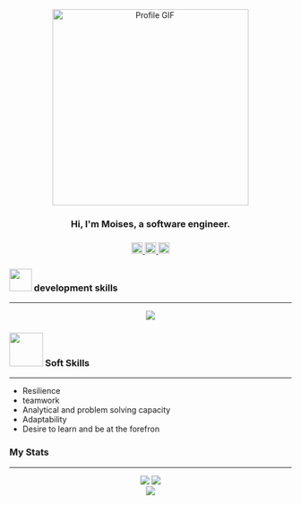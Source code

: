 
<html>
<head>
  <title>Visor 3D</title>
  <style>
    #canvas {
      width: 100%;
      height: 100%;
      overflow: hidden;
    }
  </style>
</head>
<body>
<div id="header" align="center">
   <img src="https://gifdb.com/images/file/spooky-month-creepy-ghostemane-black-and-white-qvk7qe2jg709qjq2.gif" alt="Profile GIF" width="350">
   <h3>Hi, I'm Moises, a software engineer.<h3/>
   <p>
    <a href="https://instagram.com/moises_saucedo_ambicho?igshid=MzRlODBiNWFlZA==" target="_blank">
      <img src="https://i.ibb.co/p0pfgGv/instagram.png" width="20"/>
    </a>
     <a href="https://www.linkedin.com/in/moises-saucedo-ambicho-813316174" target="_blank">
      <img src="https://i.ibb.co/XVp5j8P/linkedin.png" width="20" />
    </a>
     <a href="https://www.reddit.com/user/moises_saucedoxd" target="_blank">
     <img src="https://i.ibb.co/cL1WZKP/reddit.png" width="20">
     </a>
  </p>
</div>

### <img src="https://i.ibb.co/MNNckFs/coffee-shop-unscreen.gif" width="40"> development skills
<hr/>   
  <p id="badges" align="center">
  <a href="https://skillicons.dev" target="_blank">
    <img src="https://skillicons.dev/icons?i=cs,php,js,html,css,sass,mysql,dotnet,laravel,react,postman,git" />
  </a>
</p>
   
### <img src="https://raw.githubusercontent.com/innng/innng/master/assets/kyubey.gif" width="60"/> Soft Skills
   <hr/>
   <ul>
      <li>Resilience</li>
      <li>teamwork</li>
      <li>Analytical and problem solving capacity</li>
      <li>Adaptability</li>
      <li>Desire to learn and be at the forefron</li>
   </ul>     
   
###  My Stats
 <hr/>
   <div align="center">
 <picture>
  <source
    srcset="https://github-readme-stats.vercel.app/api?username=MOISES1003&show_icons=true&theme=dark"/>
  <img src="https://github-readme-stats.vercel.app/api?username=anuraghazra&show_icons=true" />
</picture>  
 <picture>
  <source
    srcset="https://streak-stats.demolab.com?user=MOISES1003&hide_border=FALSO&border_radius=4.2&card_width=350&theme=dark"/>
  <img src="https://github-readme-stats.vercel.app/api?username=anuraghazra&show_icons=true" />
</picture>  
    <div/>
<picture>
  <source srcset="https://github-readme-stats.vercel.app/api/top-langs/?username=MOISES1003&layout=compact&theme=dark"/>
  <img src="https://github-readme-stats.vercel.app/api?username=anuraghazra&show_icons=true" />
</picture>
 <div/>     

<div id="canvas"></div>
  <script src="https://cdn.jsdelivr.net/npm/three@0.134.0/build/three.min.js"></script>
  <script src="https://cdn.jsdelivr.net/npm/three@0.134.0/examples/js/loaders/GLTFLoader.js"></script>
  <script>
    // Código de inicialización de Three.js y carga del modelo 3D
    const canvas = document.getElementById('canvas');
    const renderer = new THREE.WebGLRenderer();
    renderer.setSize(window.innerWidth, window.innerHeight);
    canvas.appendChild(renderer.domElement);

    const scene = new THREE.Scene();
    const camera = new THREE.PerspectiveCamera(75, window.innerWidth / window.innerHeight, 0.1, 1000);
    camera.position.z = 5;

    const loader = new THREE.GLTFLoader();
    loader.load(
      'img/MOISES1003-2022.gltf',
      function (gltf) {
        scene.add(gltf.scene);
      },
      undefined,
      function (error) {
        console.error(error);
      }
    );

    function animate() {
      requestAnimationFrame(animate);
      renderer.render(scene, camera);
    }

    animate();
  </script>   
</body>
</html>
 
